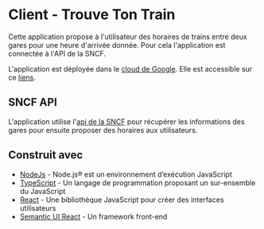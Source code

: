# Client - Trouve Ton Train

Cette application propose à l'utilisateur des horaires de trains entre deux gares pour une heure d'arrivée donnée. Pour cela l'application est connectée à l'API de la SNCF.

L'application est déployée dans le [cloud de Google](https://console.cloud.google.com/projectselector2/home/dashboard?organizationId=0&supportedpurview=project&prefix). Elle est accessible sur ce [liens](trouve-ton-train-lesage.appspot.com).

## SNCF API
L'application utilise l'[api de la SNCF](https://www.digital.sncf.com/startup/api) pour récupérer les informations des gares pour ensuite proposer des horaires aux utilisateurs.

## Construit avec
- [NodeJs](https://nodejs.org/en/) - Node.js® est un environnement d’exécution JavaScript
- [TypeScript](https://www.typescriptlang.org) - Un langage de programmation proposant un sur-ensemble du JavaScript
- [React](https://fr.reactjs.org) - Une bibliothèque JavaScript pour créer des interfaces utilisateurs
- [Semantic UI React](https://react.semantic-ui.com) - Un framework front-end
